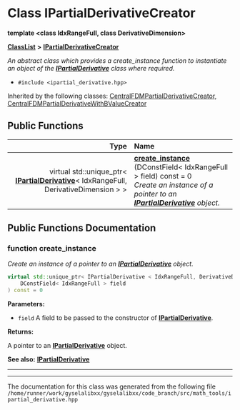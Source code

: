 

# Class IPartialDerivativeCreator

**template &lt;class IdxRangeFull, class DerivativeDimension&gt;**



[**ClassList**](annotated.md) **>** [**IPartialDerivativeCreator**](classIPartialDerivativeCreator.md)



_An abstract class which provides a create\_instance function to instantiate an object of the_ [_**IPartialDerivative**_](classIPartialDerivative.md) _class where required._

* `#include <ipartial_derivative.hpp>`





Inherited by the following classes: [CentralFDMPartialDerivativeCreator](classCentralFDMPartialDerivativeCreator.md),  [CentralFDMPartialDerivativeWithBValueCreator](classCentralFDMPartialDerivativeWithBValueCreator.md)
































## Public Functions

| Type | Name |
| ---: | :--- |
| virtual std::unique\_ptr&lt; [**IPartialDerivative**](classIPartialDerivative.md)&lt; IdxRangeFull, DerivativeDimension &gt; &gt; | [**create\_instance**](#function-create_instance) (DConstField&lt; IdxRangeFull &gt; field) const = 0<br>_Create an instance of a pointer to an_ [_**IPartialDerivative**_](classIPartialDerivative.md) _object._ |




























## Public Functions Documentation




### function create\_instance 

_Create an instance of a pointer to an_ [_**IPartialDerivative**_](classIPartialDerivative.md) _object._
```C++
virtual std::unique_ptr< IPartialDerivative < IdxRangeFull, DerivativeDimension > > IPartialDerivativeCreator::create_instance (
    DConstField< IdxRangeFull > field
) const = 0
```





**Parameters:**


* `field` A field to be passed to the constructor of [**IPartialDerivative**](classIPartialDerivative.md).



**Returns:**

A pointer to an [**IPartialDerivative**](classIPartialDerivative.md) object.




**See also:** [**IPartialDerivative**](classIPartialDerivative.md) 



        

<hr>

------------------------------
The documentation for this class was generated from the following file `/home/runner/work/gyselalibxx/gyselalibxx/code_branch/src/math_tools/ipartial_derivative.hpp`

